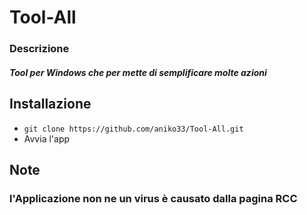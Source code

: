# Tool-All

### Descrizione
##### Tool per Windows che per mette di semplificare molte azioni

## Installazione
+ `git clone https://github.com/aniko33/Tool-All.git`
+ Avvia l'app

## Note
### l'Applicazione non ne un virus è causato dalla pagina RCC
